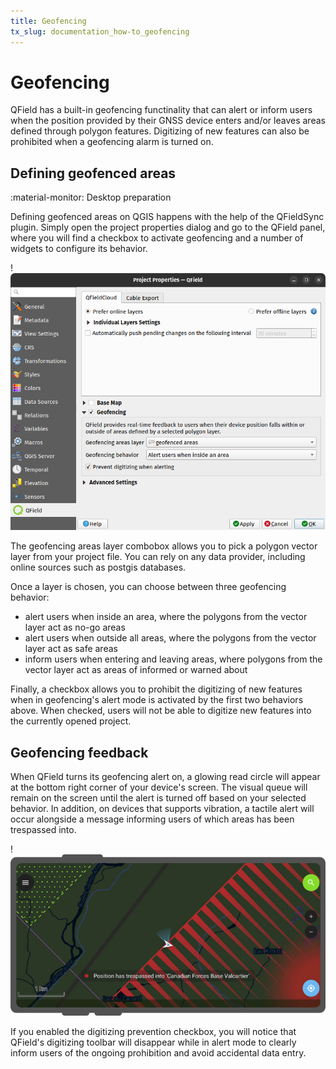 ```yaml
---
title: Geofencing
tx_slug: documentation_how-to_geofencing
---
```


# Geofencing

QField has a built-in geofencing functinality that can alert or inform users when the position provided by their GNSS device enters and/or leaves areas defined through polygon features. Digitizing of new features can also be prohibited when a geofencing alarm is turned on.

## Defining geofenced areas
:material-monitor: Desktop preparation

Defining geofenced areas on QGIS happens with the help of the QFieldSync plugin. Simply open the project properties dialog and go to the QField panel, where you will find a checkbox to activate geofencing and a number of widgets to configure its behavior.

!![](../assets/images/geofencing-settings.png)

The geofencing areas layer combobox allows you to pick a polygon vector layer from your project file. You can rely on any data provider, including online sources such as postgis databases.

Once a layer is chosen, you can choose between three geofencing behavior:
- alert users when inside an area, where the polygons from the vector layer act as no-go areas
- alert users when outside all areas, where the polygons from the vector layer act as safe areas
- inform users when entering and leaving areas, where polygons from the vector layer act as areas of informed or warned about

Finally, a checkbox allows you to prohibit the digitizing of new features when in geofencing's alert mode is activated by the first two behaviors above. When checked, users will not be able to digitize new features into the currently opened project.

## Geofencing feedback

When QField turns its geofencing alert on, a glowing read circle will appear at the bottom right corner of your device's screen. The visual queue will remain on the screen until the alert is turned off based on your selected behavior. In addition, on devices that supports vibration, a tactile alert will occur alongside a message informing users of which areas has been trespassed into.

!![](../assets/images/geofencing-alert.png)

If you enabled the digitizing prevention checkbox, you will notice that QField's digitizing toolbar will disappear while in alert mode to clearly inform users of the ongoing prohibition and avoid accidental data entry.
